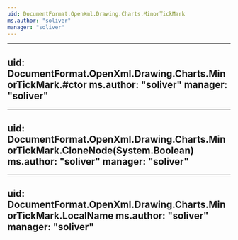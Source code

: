 ```yaml
---
uid: DocumentFormat.OpenXml.Drawing.Charts.MinorTickMark
ms.author: "soliver"
manager: "soliver"
---
```


---
uid: DocumentFormat.OpenXml.Drawing.Charts.MinorTickMark.#ctor
ms.author: "soliver"
manager: "soliver"
---

---
uid: DocumentFormat.OpenXml.Drawing.Charts.MinorTickMark.CloneNode(System.Boolean)
ms.author: "soliver"
manager: "soliver"
---

---
uid: DocumentFormat.OpenXml.Drawing.Charts.MinorTickMark.LocalName
ms.author: "soliver"
manager: "soliver"
---
